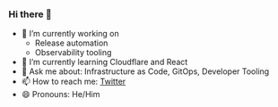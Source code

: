 ### Hi there 👋

- 🔭 I’m currently working on 
  - Release automation
  - Observability tooling
- 🌱 I’m currently learning Cloudflare and React
- 💬 Ask me about: Infrastructure as Code, GitOps, Developer Tooling
- 📫 How to reach me: [Twitter](https://twitter.com/rchrdbyd) 
- 😄 Pronouns: He/Him
